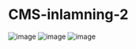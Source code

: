 ﻿# CMS-inlamning-2
![image](https://user-images.githubusercontent.com/70688302/139597944-c6e835e7-45f6-4ac4-b0ea-0bd889d44af0.png)
![image](https://user-images.githubusercontent.com/70688302/139597954-bac2ac58-07e4-48f1-b3bf-dbb3494b48e0.png)
![image](https://user-images.githubusercontent.com/70688302/139597973-39aa8dfc-87a5-4df7-a955-b904794e2f2f.png)
